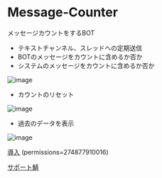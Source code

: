 # Message-Counter

メッセージカウントをするBOT

- テキストチャンネル、スレッドへの定期送信
- BOTのメッセージをカウントに含めるか否か
- システムのメッセージをカウントに含めるか否か

![image](https://github.com/KiRura/message-counter/assets/57588049/4fff6ed5-6f13-4e8d-a2f1-e34c8ec9de33)

- カウントのリセット

![image](https://github.com/KiRura/message-counter/assets/57588049/1bfe1c7e-7f81-46eb-a0c5-ae3b21d3e2bf)

- 過去のデータを表示

![image](https://github.com/KiRura/message-counter/assets/57588049/d8eddf85-2399-40c7-9733-aac05046952c)

[導入](https://canary.discord.com/api/oauth2/authorize?client_id=1126754539341615214&permissions=274877910016&scope=applications.commands%20bot) (permissions=274877910016)

[サポート鯖](https://discord.gg/4ykRcmxAmq)
